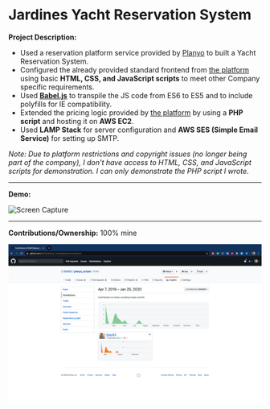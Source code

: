 # Jardines Yacht Reservation System

**Project Description:** 
* Used a reservation platform service provided by [Planyo](https://www.planyo.com/) to built a Yacht Reservation System.
* Configured the already provided standard frontend from [the platform](https://www.planyo.com/) using basic **HTML, CSS, and JavaScript scripts** to meet other Company specific requirements.
* Used **[Babel.js](https://babeljs.io/)** to transpile the JS code from ES6 to ES5 and to include polyfills for IE compatibility.
* Extended the pricing logic provided by [the platform](https://www.planyo.com/) by using a **PHP script** and hosting it on **AWS EC2**.
* Used **LAMP Stack** for server configuration and **AWS SES (Simple Email Service)** for setting up SMTP.

*Note: Due to platform restrictions and copyright issues (no longer being part of the company), I don't have access to HTML, CSS, and JavaScript scripts for demonstration. I can only demonstrate the PHP script I wrote.*

---

**Demo:**

![Screen Capture](https://github.com/Ebbi53/past_projects_demos/blob/master/3.%20Yacht%20Reservation%20System/Screen%20Recording%202020-01-24%20at%208.25.00%20PM.gif)

---

**Contributions/Ownership:** 100% mine

![Screen Capture](https://github.com/Ebbi53/past_projects_demos/blob/master/3.%20Yacht%20Reservation%20System/Screenshot%202020-01-25%20at%201.50.49%20AM.png)
